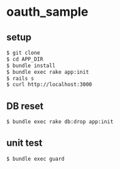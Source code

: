 oauth_sample
===

## setup

```bash
$ git clone
$ cd APP_DIR
$ bundle install
$ bundle exec rake app:init
$ rails s
$ curl http://localhost:3000
```

## DB reset

```bash
$ bundle exec rake db:drop app:init
```

## unit test

```bash
$ bundle exec guard
```
